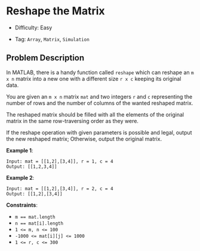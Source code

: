 # Reshape the Matrix

- Difficulty: Easy

- Tag: `Array`, `Matrix`, `Simulation`

## Problem Description

In MATLAB, there is a handy function called `reshape` which can reshape an `m x n` matrix into a new one with a different size `r x c` keeping its original data.

You are given an `m x n` matrix `mat` and two integers `r` and `c` representing the number of rows and the number of columns of the wanted reshaped matrix.

The reshaped matrix should be filled with all the elements of the original matrix in the same row-traversing order as they were.

If the reshape operation with given parameters is possible and legal, output the new reshaped matrix; Otherwise, output the original matrix.

**Example 1**:

```
Input: mat = [[1,2],[3,4]], r = 1, c = 4
Output: [[1,2,3,4]]
```

**Example 2**:

```
Input: mat = [[1,2],[3,4]], r = 2, c = 4
Output: [[1,2],[3,4]]
```

**Constraints**:

- `m == mat.length`
- `n == mat[i].length`
- `1 <= m, n <= 100`
- `-1000 <= mat[i][j] <= 1000`
- `1 <= r, c <= 300`